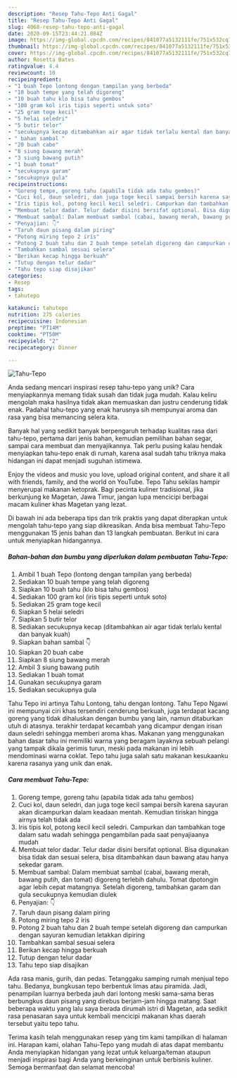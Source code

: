 ```yaml
---
description: "Resep Tahu-Tepo Anti Gagal"
title: "Resep Tahu-Tepo Anti Gagal"
slug: 4068-resep-tahu-tepo-anti-gagal
date: 2020-09-15T23:44:21.084Z
image: https://img-global.cpcdn.com/recipes/841077a5132111fe/751x532cq70/tahu-tepo-foto-resep-utama.jpg
thumbnail: https://img-global.cpcdn.com/recipes/841077a5132111fe/751x532cq70/tahu-tepo-foto-resep-utama.jpg
cover: https://img-global.cpcdn.com/recipes/841077a5132111fe/751x532cq70/tahu-tepo-foto-resep-utama.jpg
author: Rosetta Bates
ratingvalue: 4.4
reviewcount: 10
recipeingredient:
- "1 buah Tepo lontong dengan tampilan yang berbeda"
- "10 buah tempe yang telah digoreng"
- "10 buah tahu klo bisa tahu gembos"
- "100 gram kol iris tipis seperti untuk soto"
- "25 gram toge kecil"
- "5 helai seledri"
- "5 butir telor"
- "secukupnya kecap ditambahkan air agar tidak terlalu kental dan banyak kuah"
- " bahan sambal "
- "20 buah cabe"
- "8 siung bawang merah"
- "3 siung bawang putih"
- "1 buah tomat"
- "secukupnya garam"
- "secukupnya gula"
recipeinstructions:
- "Goreng tempe, goreng tahu (apabila tidak ada tahu gembos)"
- "Cuci kol, daun seledri, dan juga toge kecil sampai bersih karena sayuran akan dicampurkan dalam keadaan mentah. Kemudian tiriskan hingga airnya telah tidak ada"
- "Iris tipis kol, potong kecil kecil seledri. Campurkan dan tambahkan toge dalam satu wadah sehingga pengambilan pada saat penyajiaanya mudah"
- "Membuat telor dadar. Telur dadar disini bersifat optional. Bisa digunakan bisa tidak dan sesuai selera, bisa ditambahkan daun bawang atau hanya sekedar garam."
- "Membuat sambal: Dalam membuat sambal (cabai, bawang merah, bawang putih, dan tomat) digoreng terlebih dahulu. Tomat dpotongin agar lebih cepat matangnya. Setelah digoreng, tambahkan garam dan gula secukupnya kemudian diulek"
- "Penyajian: 👇"
- "Taruh daun pisang dalam piring"
- "Potong miring tepo 2 iris"
- "Potong 2 buah tahu dan 2 buah tempe setelah digoreng dan campurkan dengan sayuran kemudian letakkan dipiring"
- "Tambahkan sambal sesuai selera"
- "Berikan kecap hingga berkuah"
- "Tutup dengan telur dadar"
- "Tahu tepo siap disajikan"
categories:
- Resep
tags:
- tahutepo

katakunci: tahutepo 
nutrition: 275 calories
recipecuisine: Indonesian
preptime: "PT14M"
cooktime: "PT50M"
recipeyield: "2"
recipecategory: Dinner

---
```



![Tahu-Tepo](https://img-global.cpcdn.com/recipes/841077a5132111fe/751x532cq70/tahu-tepo-foto-resep-utama.jpg)

Anda sedang mencari inspirasi resep tahu-tepo yang unik? Cara menyiapkannya memang tidak susah dan tidak juga mudah. Kalau keliru mengolah maka hasilnya tidak akan memuaskan dan justru cenderung tidak enak. Padahal tahu-tepo yang enak harusnya sih mempunyai aroma dan rasa yang bisa memancing selera kita.

Banyak hal yang sedikit banyak berpengaruh terhadap kualitas rasa dari tahu-tepo, pertama dari jenis bahan, kemudian pemilihan bahan segar, sampai cara membuat dan menyajikannya. Tak perlu pusing kalau hendak menyiapkan tahu-tepo enak di rumah, karena asal sudah tahu triknya maka hidangan ini dapat menjadi suguhan istimewa.

Enjoy the videos and music you love, upload original content, and share it all with friends, family, and the world on YouTube. Tepo Tahu sekilas hampir menyerupai makanan ketoprak. Bagi pecinta kuliner tradisional, jika berkunjung ke Magetan, Jawa Timur, jangan lupa mencicipi berbagai macam kuliner khas Magetan yang lezat.


Di bawah ini ada beberapa tips dan trik praktis yang dapat diterapkan untuk mengolah tahu-tepo yang siap dikreasikan. Anda bisa membuat Tahu-Tepo menggunakan 15 jenis bahan dan 13 langkah pembuatan. Berikut ini cara untuk menyiapkan hidangannya.

<!--inarticleads1-->

##### Bahan-bahan dan bumbu yang diperlukan dalam pembuatan Tahu-Tepo:

1. Ambil 1 buah Tepo (lontong dengan tampilan yang berbeda)
1. Sediakan 10 buah tempe yang telah digoreng
1. Siapkan 10 buah tahu (klo bisa tahu gembos)
1. Sediakan 100 gram kol (iris tipis seperti untuk soto)
1. Sediakan 25 gram toge kecil
1. Siapkan 5 helai seledri
1. Siapkan 5 butir telor
1. Sediakan secukupnya kecap (ditambahkan air agar tidak terlalu kental dan banyak kuah)
1. Siapkan  bahan sambal 👇
1. Siapkan 20 buah cabe
1. Siapkan 8 siung bawang merah
1. Ambil 3 siung bawang putih
1. Sediakan 1 buah tomat
1. Gunakan secukupnya garam
1. Sediakan secukupnya gula


Tahu Tepo ini artinya Tahu Lontong, tahu dengan lontong. Tahu Tepo Ngawi ini mempunyai ciri khas tersendiri cenderung berkuah, juga terdapat kacang goreng yang tidak dihaluskan dengan bumbu yang lain, namun ditaburkan utuh di atasnya. terakhir terdapat kecambah yang dicampur dengan irisan daun seledri sehingga memberi aroma khas. Makanan yang menggunakan bahan dasar tahu ini memiliki warna yang beragam layaknya sebuah pelangi yang tampak dikala gerimis turun, meski pada makanan ini lebih mendominasi warna coklat. Tepo tahu juga salah satu makanan kesukaanku karena rasanya yang unik dan enak. 

<!--inarticleads2-->

##### Cara membuat Tahu-Tepo:

1. Goreng tempe, goreng tahu (apabila tidak ada tahu gembos)
1. Cuci kol, daun seledri, dan juga toge kecil sampai bersih karena sayuran akan dicampurkan dalam keadaan mentah. Kemudian tiriskan hingga airnya telah tidak ada
1. Iris tipis kol, potong kecil kecil seledri. Campurkan dan tambahkan toge dalam satu wadah sehingga pengambilan pada saat penyajiaanya mudah
1. Membuat telor dadar. Telur dadar disini bersifat optional. Bisa digunakan bisa tidak dan sesuai selera, bisa ditambahkan daun bawang atau hanya sekedar garam.
1. Membuat sambal: Dalam membuat sambal (cabai, bawang merah, bawang putih, dan tomat) digoreng terlebih dahulu. Tomat dpotongin agar lebih cepat matangnya. Setelah digoreng, tambahkan garam dan gula secukupnya kemudian diulek
1. Penyajian: 👇
1. Taruh daun pisang dalam piring
1. Potong miring tepo 2 iris
1. Potong 2 buah tahu dan 2 buah tempe setelah digoreng dan campurkan dengan sayuran kemudian letakkan dipiring
1. Tambahkan sambal sesuai selera
1. Berikan kecap hingga berkuah
1. Tutup dengan telur dadar
1. Tahu tepo siap disajikan


Ada rasa manis, gurih, dan pedas. Tetanggaku samping rumah menjual tepo tahu. Bedanya, bungkusan tepo berbentuk limas atau piramida. Jadi, penampilan luarnya berbeda jauh dari lontong meski sama-sama beras berbungkus daun pisang yang direbus berjam-jam hingga matang. Saat beberapa waktu yang lalu saya berada dirumah istri di Magetan, ada sedikit rasa penasaran saya untuk kembali mencicipi makanan khas daerah tersebut yaitu tepo tahu. 

Terima kasih telah menggunakan resep yang tim kami tampilkan di halaman ini. Harapan kami, olahan Tahu-Tepo yang mudah di atas dapat membantu Anda menyiapkan hidangan yang lezat untuk keluarga/teman ataupun menjadi inspirasi bagi Anda yang berkeinginan untuk berbisnis kuliner. Semoga bermanfaat dan selamat mencoba!

